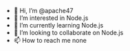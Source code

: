 - 👋 Hi, I’m @apache47
- 👀 I’m interested in Node.js
- 🌱 I’m currently learning Node.js
- 💞️ I’m looking to collaborate on Node.js
- 📫 How to reach me none

<!---
apache47/apache47 is a ✨ special ✨ repository because its `README.md` (this file) appears on your GitHub profile.
You can click the Preview link to take a look at your changes.
--->
